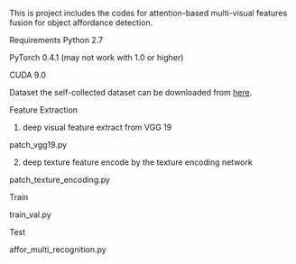 This is project includes the codes for attention-based multi-visual features fusion for object affordance detection.

Requirements
Python 2.7

PyTorch 0.4.1  (may not work with 1.0 or higher)

CUDA 9.0

Dataset
the self-collected dataset can be downloaded from [here](https://tams.informatik.uni-hamburg.de/research/datasets/index.php).

Feature Extraction
1. deep visual feature extract from VGG 19

patch_vgg19.py

2. deep texture feature encode by the texture encoding network

patch_texture_encoding.py

Train

train_val.py

Test

affor_multi_recognition.py


